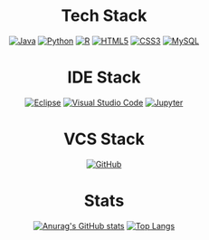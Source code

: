 <div align=center>
  
# Tech Stack
[![Java](https://img.shields.io/badge/Java-007396?style=flat-square&logo=Java&logoColor=black)]() [![Python](https://img.shields.io/badge/Python-3776AB?style=flat-square&logo=Python&logoColor=black)]()  [![R](https://img.shields.io/badge/R-276DC3?style=flat-square&logo=R&logoColor=black)]()  [![HTML5](https://img.shields.io/badge/HTML5-E34F26?style=flat-square&logo=HTML5&logoColor=black)]() [![CSS3](https://img.shields.io/badge/CSS3-1572B6?style=flat-square&logo=CSS3&logoColor=black)]()  [![MySQL](https://img.shields.io/badge/MySQL-4479A1?style=flat-square&logo=MySQL&logoColor=pink)]()

# IDE Stack
[![Eclipse](https://img.shields.io/badge/Eclipse-2C2255?style=flat-square&logo=Eclipse&logoColor=black)]() [![Visual Studio Code](https://img.shields.io/badge/VisualStudioCode-007ACC?style=flat-square&logo=VisualStudioCode&logoColor=black)]()  [![Jupyter](https://img.shields.io/badge/Jupyter-F37626?style=flat-square&logo=Jupyter&logoColor=black)]()

# VCS Stack
[![GitHub](https://img.shields.io/badge/GitHub-FFFFFF?style=flat-square&logo=GitHub&logoColor=black)]()
  
# Stats
[![Anurag's GitHub stats](https://github-readme-stats.vercel.app/api?username=kiarnel)](https://github.com/kiarnel/github-readme-stats) [![Top Langs](https://github-readme-stats.vercel.app/api/top-langs/?username=kiarnel&layout=compact)](https://github.com/kiarnel/github-readme-stats)

</div>
